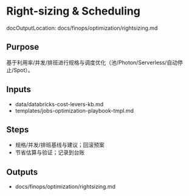 # Right-sizing & Scheduling

docOutputLocation: docs/finops/optimization/rightsizing.md

## Purpose

基于利用率/并发/排班进行规格与调度优化（池/Photon/Serverless/自动停止/Spot）。

## Inputs

- data/databricks-cost-levers-kb.md
- templates/jobs-optimization-playbook-tmpl.md

## Steps

- 规格/并发/排班基线与建议；回滚预案
- 节省估算与验证；记录到台账

## Outputs

- docs/finops/optimization/rightsizing.md
